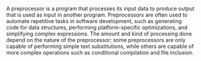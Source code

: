 A preprocessor is a program that processes its input data to produce output that is used as input in another program. Preprocessors are often used to automate repetitive tasks in software development, such as generating code for data structures, performing platform-specific optimizations, and simplifying complex expressions. The amount and kind of processing done depend on the nature of the preprocessor; some preprocessors are only capable of performing simple text substitutions, while others are capable of more complex operations such as conditional compilation and file inclusion.
